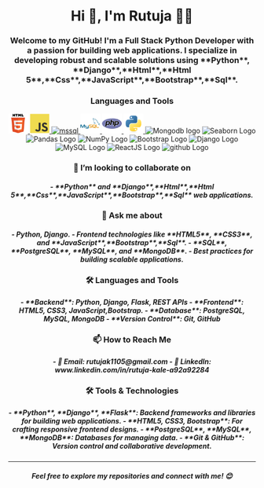 <h1 align="center">Hi 👋, I'm Rutuja 👨‍💻</h1>
<h3 align="center">Welcome to my GitHub! I'm a Full Stack Python Developer with a passion for building web applications.  
I specialize in developing robust and scalable solutions using **Python**, **Django**,**Html**,**Html 5**,**Css**,**JavaScript**,**Bootstrap**,**Sql**.</h3>

<h3 align="center">Languages and Tools</h3>
<p align="center"></a> 
<a href="https://www.w3.org/html/" target="_blank"> <img src="https://raw.githubusercontent.com/devicons/devicon/master/icons/html5/html5-original-wordmark.svg" alt="html5" width="40" height="40"/> </a> 
<a href="https://developer.mozilla.org/en-US/docs/Web/JavaScript" target="_blank"> <img src="https://raw.githubusercontent.com/devicons/devicon/master/icons/javascript/javascript-original.svg" alt="javascript" width="40" height="40"/> </a>  </a> <a href="https://www.microsoft.com/en-us/sql-server" target="_blank"> <img src="https://www.svgrepo.com/show/303229/microsoft-sql-server-logo.svg" alt="mssql" width="40" height="40"/> </a> <a href="https://www.mysql.com/" target="_blank"> <img src="https://raw.githubusercontent.com/devicons/devicon/master/icons/mysql/mysql-original-wordmark.svg" alt="mysql" width="40" height="40"/> </a> <a href="https://www.php.net" target="_blank"> <img src="https://raw.githubusercontent.com/devicons/devicon/master/icons/php/php-original.svg" alt="php" width="40" height="40"/> </a> <a href="https://www.python.org" target="_blank"> <img src="https://raw.githubusercontent.com/devicons/devicon/master/icons/python/python-original.svg" alt="python" width="40" height="40"/> </a> 
<img src="https://www.mongodb.com/assets/images/global/favicon.ico" alt="Mongodb logo" width="50">
<img src="https://seaborn.pydata.org/_static/logo-wide-lightbg.svg" alt="Seaborn Logo" width="100">
<img src="https://pandas.pydata.org/static/img/pandas_mark.svg" alt="Pandas Logo" width="50">
<img src="https://numpy.org/images/logo.svg" alt="NumPy Logo" width="50">
<img src="https://getbootstrap.com/docs/5.0/assets/brand/bootstrap-logo-shadow.png" alt="Bootstrap Logo" width="50">
<img src="https://static.djangoproject.com/img/logos/django-logo-positive.svg" alt="Django Logo" width="50">
 <img src="https://www.mysql.com/common/logos/logo-mysql-170x115.png" alt="MySQL Logo" width="50">
  <img src="https://upload.wikimedia.org/wikipedia/commons/a/a7/React-icon.svg" alt="ReactJS Logo" width="50">
 <img src="https://github.githubassets.com/images/modules/logos_page/GitHub-Mark.png" alt="github Logo" width="50"> 

</p>

<h3 align="center">👯 I’m looking to collaborate on</h3>
<h5 align="center">- **Python** and **Django**,**Html**,**Html 5**,**Css**,**JavaScript**,**Bootstrap**,**Sql** web applications.</h5>

<h3 align="center"> 💬 Ask me about</h3>
<h5 align="center"> 
- Python, Django.
- Frontend technologies like **HTML5**, **CSS3**, and **JavaScript**,**Bootstrap**,**Sql**.
- **SQL**, **PostgreSQL**, **MySQL**, and **MongoDB**.
- Best practices for building scalable applications.</h5>

<h3 align="center">🛠️ Languages and Tools</h3>
<h5 align="center"> 
- **Backend**: Python, Django, Flask, REST APIs
- **Frontend**: HTML5, CSS3, JavaScript,Bootstrap.
- **Database**: PostgreSQL, MySQL, MongoDB
- **Version Control**: Git, GitHub</h5>

<h3 align="center">📫 How to Reach Me</h3>
<h5 align="center"> 
- 📧 Email: rutujak1105@gmail.com
- 🔗 LinkedIn: www.linkedin.com/in/rutuja-kale-a92a92284</h5>

<h3 align="center">🛠 Tools & Technologies</h3>
<h5 align="center"> 
- **Python**, **Django**, **Flask**: Backend frameworks and libraries for building web applications.
- **HTML5, CSS3, Bootstrap**: For crafting responsive frontend designs.
- **PostgreSQL**, **MySQL**, **MongoDB**: Databases for managing data.
- **Git & GitHub**: Version control and collaborative development.</h5>

---

<h5 align="center">Feel free to explore my repositories and connect with me! 😊</h5>
